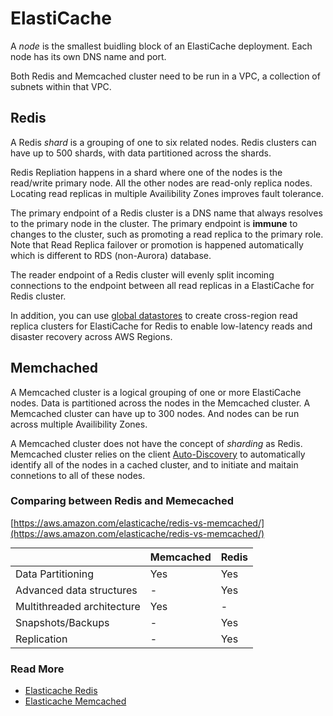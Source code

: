 # ElastiCache

A *node* is the smallest buidling block of an ElastiCache deployment. Each node has its own DNS name and port.

Both Redis and Memcached cluster need to be run in a VPC, a collection of subnets within that VPC.

## Redis

A Redis *shard* is a grouping of one to six related nodes. Redis clusters can have up to 500 shards, with data partitioned across the shards.

Redis Repliation happens in a shard where one of the nodes is the read/write primary node. All the other nodes are read-only replica nodes. Locating read replicas in multiple Availibility Zones improves fault tolerance.

The primary endpoint of a Redis cluster is a DNS name that always resolves to the primary node in the cluster. The primary endpoint is **immune** to changes to the cluster, such as promoting a read replica to the primary role. Note that Read Replica failover or promotion is happened automatically which is different to RDS (non-Aurora) database.

The reader endpoint of a Redis cluster will evenly split incoming connections to the endpoint between all read replicas in a ElastiCache for Redis cluster.

In addition, you can use [global datastores](https://docs.aws.amazon.com/AmazonElastiCache/latest/red-ug/Redis-Global-Datastore.html) to create cross-region read replica clusters for ElastiCache for Redis to enable low-latency reads and disaster recovery across AWS Regions.

## Memchached

A Memcached cluster is a logical grouping of one or more ElastiCache nodes. Data is partitioned across the nodes in the Memcached cluster. A Memcached cluster can have up to 300 nodes. And nodes can be run across multiple Availibility Zones.

A Memcached cluster does not have the concept of *sharding* as Redis. Memcached cluster relies on the client [Auto-Discovery](https://docs.aws.amazon.com/AmazonElastiCache/latest/mem-ug/AutoDiscovery.html) to automatically identify all of the nodes in a cached cluster, and to initiate and maitain connetions to all of these nodes.

### Comparing between Redis and Memecached

[https://aws.amazon.com/elasticache/redis-vs-memcached/](https://aws.amazon.com/elasticache/redis-vs-memcached/)

<style>
table {
  margin: 0!important;
}
</style>

||Memcached|Redis|
|:---|:---|:---|
|Data Partitioning|Yes|Yes|
|Advanced data structures|-|Yes|
|Multithreaded architecture|Yes|-|
|Snapshots/Backups|-|Yes|
|Replication|-|Yes|

### Read More

- [Elasticache Redis](https://docs.aws.amazon.com/AmazonElastiCache/latest/red-ug/WhatIs.Components.html)
- [Elasticache Memcached](https://docs.aws.amazon.com/AmazonElastiCache/latest/mem-ug/WhatIs.Components.html)
